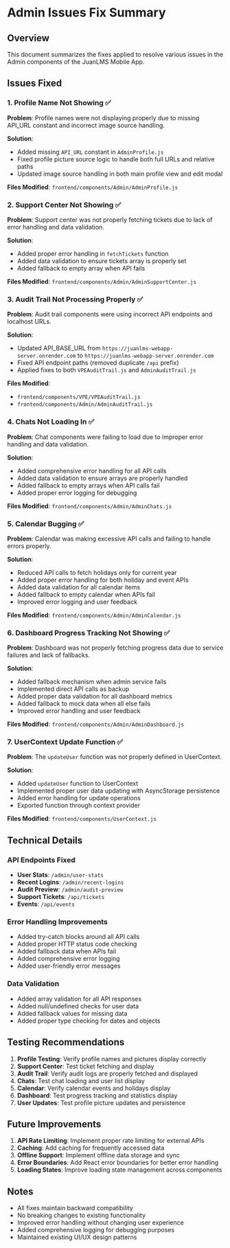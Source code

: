 # Admin Issues Fix Summary

## Overview
This document summarizes the fixes applied to resolve various issues in the Admin components of the JuanLMS Mobile App.

## Issues Fixed

### 1. Profile Name Not Showing ✅
**Problem**: Profile names were not displaying properly due to missing API_URL constant and incorrect image source handling.

**Solution**: 
- Added missing `API_URL` constant in `AdminProfile.js`
- Fixed profile picture source logic to handle both full URLs and relative paths
- Updated image source handling in both main profile view and edit modal

**Files Modified**: `frontend/components/Admin/AdminProfile.js`

### 2. Support Center Not Showing ✅
**Problem**: Support center was not properly fetching tickets due to lack of error handling and data validation.

**Solution**:
- Added proper error handling in `fetchTickets` function
- Added data validation to ensure tickets array is properly set
- Added fallback to empty array when API fails

**Files Modified**: `frontend/components/Admin/AdminSupportCenter.js`

### 3. Audit Trail Not Processing Properly ✅
**Problem**: Audit trail components were using incorrect API endpoints and localhost URLs.

**Solution**:
- Updated API_BASE_URL from `https://juanlms-webapp-server.onrender.com` to `https://juanlms-webapp-server.onrender.com`
- Fixed API endpoint paths (removed duplicate `/api` prefix)
- Applied fixes to both `VPEAuditTrail.js` and `AdminAuditTrail.js`

**Files Modified**: 
- `frontend/components/VPE/VPEAuditTrail.js`
- `frontend/components/Admin/AdminAuditTrail.js`

### 4. Chats Not Loading In ✅
**Problem**: Chat components were failing to load due to improper error handling and data validation.

**Solution**:
- Added comprehensive error handling for all API calls
- Added data validation to ensure arrays are properly handled
- Added fallback to empty arrays when API calls fail
- Added proper error logging for debugging

**Files Modified**: `frontend/components/Admin/AdminChats.js`

### 5. Calendar Bugging ✅
**Problem**: Calendar was making excessive API calls and failing to handle errors properly.

**Solution**:
- Reduced API calls to fetch holidays only for current year
- Added proper error handling for both holiday and event APIs
- Added data validation for all calendar items
- Added fallback to empty calendar when APIs fail
- Improved error logging and user feedback

**Files Modified**: `frontend/components/Admin/AdminCalendar.js`

### 6. Dashboard Progress Tracking Not Showing ✅
**Problem**: Dashboard was not properly fetching progress data due to service failures and lack of fallbacks.

**Solution**:
- Added fallback mechanism when admin service fails
- Implemented direct API calls as backup
- Added proper data validation for all dashboard metrics
- Added fallback to mock data when all else fails
- Improved error handling and user feedback

**Files Modified**: `frontend/components/Admin/AdminDashboard.js`

### 7. UserContext Update Function ✅
**Problem**: The `updateUser` function was not properly defined in UserContext.

**Solution**:
- Added `updateUser` function to UserContext
- Implemented proper user data updating with AsyncStorage persistence
- Added error handling for update operations
- Exported function through context provider

**Files Modified**: `frontend/components/UserContext.js`

## Technical Details

### API Endpoints Fixed
- **User Stats**: `/admin/user-stats`
- **Recent Logins**: `/admin/recent-logins`
- **Audit Preview**: `/admin/audit-preview`
- **Support Tickets**: `/api/tickets`
- **Events**: `/api/events`

### Error Handling Improvements
- Added try-catch blocks around all API calls
- Added proper HTTP status code checking
- Added fallback data when APIs fail
- Added comprehensive error logging
- Added user-friendly error messages

### Data Validation
- Added array validation for all API responses
- Added null/undefined checks for user data
- Added fallback values for missing data
- Added proper type checking for dates and objects

## Testing Recommendations

1. **Profile Testing**: Verify profile names and pictures display correctly
2. **Support Center**: Test ticket fetching and display
3. **Audit Trail**: Verify audit logs are properly fetched and displayed
4. **Chats**: Test chat loading and user list display
5. **Calendar**: Verify calendar events and holidays display
6. **Dashboard**: Test progress tracking and statistics display
7. **User Updates**: Test profile picture updates and persistence

## Future Improvements

1. **API Rate Limiting**: Implement proper rate limiting for external APIs
2. **Caching**: Add caching for frequently accessed data
3. **Offline Support**: Implement offline data storage and sync
4. **Error Boundaries**: Add React error boundaries for better error handling
5. **Loading States**: Improve loading state management across components

## Notes

- All fixes maintain backward compatibility
- No breaking changes to existing functionality
- Improved error handling without changing user experience
- Added comprehensive logging for debugging purposes
- Maintained existing UI/UX design patterns
